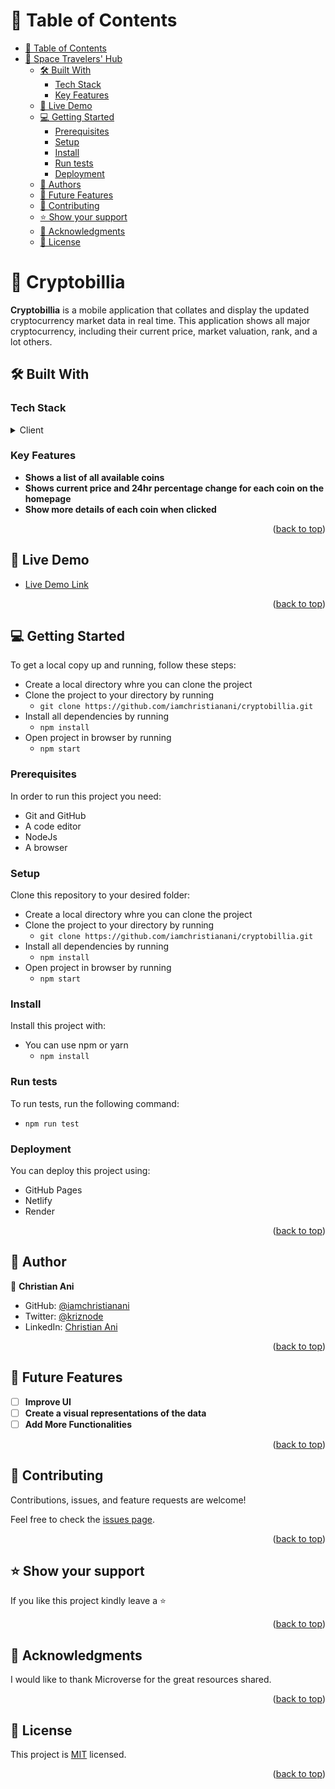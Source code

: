 <a name="readme-top"></a>
<!-- TABLE OF CONTENTS -->

# 📗 Table of Contents

- [📗 Table of Contents](#-table-of-contents)
- [📖 Space Travelers' Hub ](#-cryptobillia)
  - [🛠 Built With ](#-built-with-)
    - [Tech Stack ](#tech-stack-)
    - [Key Features ](#key-features-)
  - [🚀 Live Demo ](#-live-demo-)
  - [💻 Getting Started ](#-getting-started-)
    - [Prerequisites](#prerequisites)
    - [Setup](#setup)
    - [Install](#install)
    - [Run tests](#run-tests)
    - [Deployment](#deployment)
  - [👥 Authors ](#-authors-)
  - [🔭 Future Features ](#-future-features-)
  - [🤝 Contributing ](#-contributing-)
  - [⭐️ Show your support ](#️-show-your-support-)
  - [🙏 Acknowledgments ](#-acknowledgments-)
  - [📝 License ](#-license-)

<!-- PROJECT DESCRIPTION -->

# 📖 Cryptobillia <a name="about-project"></a>


**Cryptobillia** is a mobile application that collates and display the updated cryptocurrency market data in real time. This application shows all major cryptocurrency, including their current price, market valuation, rank, and a lot others.

## 🛠 Built With <a name="built-with"></a>

### Tech Stack <a name="tech-stack"></a>

<details>
  <summary>Client</summary>
  <ul>
    <li><a href="https://reactjs.org/">React.js</a></li>
    <li><a href="https://redux.js.org/introduction/getting-started">Redux</a></li>
    <li><a href="https://redux-toolkit.js.org/">redux-toolkit</a></li>
  </ul>
</details>

<!-- Features -->

### Key Features <a name="key-features"></a>

- **Shows a list of all available coins**
- **Shows current price and 24hr percentage change for each coin on the homepage**
- **Show more details of each coin when clicked**

<p align="right">(<a href="#readme-top">back to top</a>)</p>

<!-- LIVE DEMO -->

## 🚀 Live Demo <a name="live-demo"></a>

- [Live Demo Link](https://cryptobillia.onrender.com)

<p align="right">(<a href="#readme-top">back to top</a>)</p>

<!-- GETTING STARTED -->

## 💻 Getting Started <a name="getting-started"></a>


To get a local copy up and running, follow these steps:
- Create a local directory whre you can clone the project
- Clone the project to your directory by running
  - `git clone https://github.com/iamchristianani/cryptobillia.git`
- Install all dependencies by running
  - `npm install`
- Open project in browser by running
  - `npm start`
  


### Prerequisites

In order to run this project you need:

- Git and GitHub
- A code editor
- NodeJs
- A browser

### Setup

Clone this repository to your desired folder:

- Create a local directory whre you can clone the project
- Clone the project to your directory by running
  - `git clone https://github.com/iamchristianani/cryptobillia.git`
- Install all dependencies by running
  - `npm install`
- Open project in browser by running
  - `npm start`

### Install

Install this project with:

- You can use npm or yarn
  - `npm install`


### Run tests

To run tests, run the following command:

- `npm run test`

### Deployment

You can deploy this project using:
- GitHub Pages
- Netlify
- Render

<p align="right">(<a href="#readme-top">back to top</a>)</p>

<!-- AUTHORS -->

## 👥 Author <a name="authors"></a>

👤 **Christian Ani**

- GitHub: [@iamchristianani](https://github.com/iamchristianani)
- Twitter: [@kriznode](https://twitter.com/kriznode)
- LinkedIn: [Christian Ani](https://www.linkedin.com/in/anikriz/)

<p align="right">(<a href="#readme-top">back to top</a>)</p>

<!-- FUTURE FEATURES -->

## 🔭 Future Features <a name="future-features"></a>

- [ ] **Improve UI**
- [ ] **Create a visual representations of the data**
- [ ] **Add More Functionalities**

<p align="right">(<a href="#readme-top">back to top</a>)</p>

<!-- CONTRIBUTING -->

## 🤝 Contributing <a name="contributing"></a>

Contributions, issues, and feature requests are welcome!

Feel free to check the [issues page](https://github.com/iamchristianani/cryptobillia/issues).

<p align="right">(<a href="#readme-top">back to top</a>)</p>

<!-- SUPPORT -->

## ⭐️ Show your support <a name="support"></a>

If you like this project kindly leave a ⭐

<p align="right">(<a href="#readme-top">back to top</a>)</p>

<!-- ACKNOWLEDGEMENTS -->

## 🙏 Acknowledgments <a name="acknowledgements"></a>

I would like to thank Microverse for the great resources shared.

<p align="right">(<a href="#readme-top">back to top</a>)</p>

<!-- LICENSE -->

## 📝 License <a name="license"></a>

This project is [MIT](./LICENSE) licensed.

<p align="right">(<a href="#readme-top">back to top</a>)</p>
